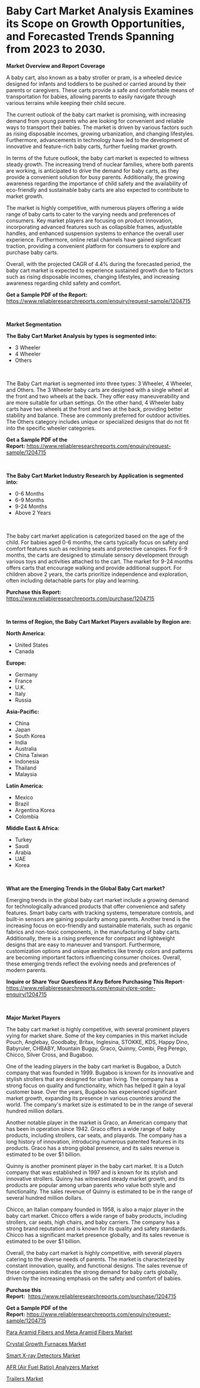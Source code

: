 <p><h1>Baby Cart Market Analysis Examines its Scope on Growth Opportunities, and Forecasted Trends Spanning from 2023 to 2030.</h1></p><p><strong>Market Overview and Report Coverage</strong></p>
<p><p>A baby cart, also known as a baby stroller or pram, is a wheeled device designed for infants and toddlers to be pushed or carried around by their parents or caregivers. These carts provide a safe and comfortable means of transportation for babies, allowing parents to easily navigate through various terrains while keeping their child secure.</p><p>The current outlook of the baby cart market is promising, with increasing demand from young parents who are looking for convenient and reliable ways to transport their babies. The market is driven by various factors such as rising disposable incomes, growing urbanization, and changing lifestyles. Furthermore, advancements in technology have led to the development of innovative and feature-rich baby carts, further fueling market growth.</p><p>In terms of the future outlook, the baby cart market is expected to witness steady growth. The increasing trend of nuclear families, where both parents are working, is anticipated to drive the demand for baby carts, as they provide a convenient solution for busy parents. Additionally, the growing awareness regarding the importance of child safety and the availability of eco-friendly and sustainable baby carts are also expected to contribute to market growth.</p><p>The market is highly competitive, with numerous players offering a wide range of baby carts to cater to the varying needs and preferences of consumers. Key market players are focusing on product innovation, incorporating advanced features such as collapsible frames, adjustable handles, and enhanced suspension systems to enhance the overall user experience. Furthermore, online retail channels have gained significant traction, providing a convenient platform for consumers to explore and purchase baby carts.</p><p>Overall, with the projected CAGR of 4.4% during the forecasted period, the baby cart market is expected to experience sustained growth due to factors such as rising disposable incomes, changing lifestyles, and increasing awareness regarding child safety and comfort.</p></p>
<p><strong>Get a Sample PDF of the Report:</strong> <a href="https://www.reliableresearchreports.com/enquiry/request-sample/1204715">https://www.reliableresearchreports.com/enquiry/request-sample/1204715</a></p>
<p>&nbsp;</p>
<p><strong>Market Segmentation</strong></p>
<p><strong>The Baby Cart Market Analysis by types is segmented into:</strong></p>
<p><ul><li>3 Wheeler</li><li>4 Wheeler</li><li>Others</li></ul></p>
<p>&nbsp;</p>
<p><p>The Baby Cart market is segmented into three types: 3 Wheeler, 4 Wheeler, and Others. The 3 Wheeler baby carts are designed with a single wheel at the front and two wheels at the back. They offer easy maneuverability and are more suitable for urban settings. On the other hand, 4 Wheeler baby carts have two wheels at the front and two at the back, providing better stability and balance. These are commonly preferred for outdoor activities. The Others category includes unique or specialized designs that do not fit into the specific wheeler categories.</p></p>
<p><strong>Get a Sample PDF of the Report:</strong>&nbsp;<a href="https://www.reliableresearchreports.com/enquiry/request-sample/1204715">https://www.reliableresearchreports.com/enquiry/request-sample/1204715</a></p>
<p>&nbsp;</p>
<p><strong>The Baby Cart Market Industry Research by Application is segmented into:</strong></p>
<p><ul><li>0-6 Months</li><li>6-9 Months</li><li>9-24 Months</li><li>Above 2 Years</li></ul></p>
<p>&nbsp;</p>
<p><p>The baby cart market application is categorized based on the age of the child. For babies aged 0-6 months, the carts typically focus on safety and comfort features such as reclining seats and protective canopies. For 6-9 months, the carts are designed to stimulate sensory development through various toys and activities attached to the cart. The market for 9-24 months offers carts that encourage walking and provide additional support. For children above 2 years, the carts prioritize independence and exploration, often including detachable parts for play and learning.</p></p>
<p><strong>Purchase this Report:</strong>&nbsp; <a href="https://www.reliableresearchreports.com/purchase/1204715">https://www.reliableresearchreports.com/purchase/1204715</a></p>
<p>&nbsp;</p>
<p><strong>In terms of Region, the Baby Cart Market Players available by Region are:</strong></p>
<p>
    <p> <strong> North America: </strong>
        <ul>
            <li>United States</li>
            <li>Canada</li>
        </ul>
        </p> 
    <p> <strong> Europe: </strong>
        <ul>
            <li>Germany</li>
            <li>France</li>
            <li>U.K.</li>
            <li>Italy</li>
            <li>Russia</li>
        </ul>
        </p> 
    <p> <strong> Asia-Pacific: </strong>
        <ul>
            <li>China</li>
            <li>Japan</li>
            <li>South Korea</li>
            <li>India</li>
            <li>Australia</li>
            <li>China Taiwan</li>
            <li>Indonesia</li>
            <li>Thailand</li>
            <li>Malaysia</li>
        </ul>
        </p> 
    <p> <strong> Latin America: </strong>
        <ul>
            <li>Mexico</li>
            <li>Brazil</li>
            <li>Argentina Korea</li>
            <li>Colombia</li>
        </ul>
        </p> 
    <p> <strong> Middle East & Africa: </strong>
        <ul>
            <li>Turkey</li>
            <li>Saudi</li>
            <li>Arabia</li>
            <li>UAE</li>
            <li>Korea</li>
        </ul>
    </p>
    </p>
<p>&nbsp;</p>
<p><strong>What are the Emerging Trends in the Global Baby Cart market?</strong></p>
<p><p>Emerging trends in the global baby cart market include a growing demand for technologically advanced products that offer convenience and safety features. Smart baby carts with tracking systems, temperature controls, and built-in sensors are gaining popularity among parents. Another trend is the increasing focus on eco-friendly and sustainable materials, such as organic fabrics and non-toxic components, in the manufacturing of baby carts. Additionally, there is a rising preference for compact and lightweight designs that are easy to maneuver and transport. Furthermore, customization options and unique aesthetics like trendy colors and patterns are becoming important factors influencing consumer choices. Overall, these emerging trends reflect the evolving needs and preferences of modern parents.</p></p>
<p><strong>Inquire or Share Your Questions If Any Before Purchasing This Report</strong>- <a href="https://www.reliableresearchreports.com/enquiry/pre-order-enquiry/1204715">https://www.reliableresearchreports.com/enquiry/pre-order-enquiry/1204715</a></p>
<p>&nbsp;</p>
<p><strong>Major Market Players</strong></p>
<p><p>The baby cart market is highly competitive, with several prominent players vying for market share. Some of the key companies in this market include Pouch, Anglebay, Goodbaby, Britax, Inglesina, STOKKE, KDS, Happy Dino, Babyruler, CHBABY, Mountain Buggy, Graco, Quinny, Combi, Peg Perego, Chicco, Silver Cross, and Bugaboo.</p><p>One of the leading players in the baby cart market is Bugaboo, a Dutch company that was founded in 1999. Bugaboo is known for its innovative and stylish strollers that are designed for urban living. The company has a strong focus on quality and functionality, which has helped it gain a loyal customer base. Over the years, Bugaboo has experienced significant market growth, expanding its presence in various countries around the world. The company's market size is estimated to be in the range of several hundred million dollars.</p><p>Another notable player in the market is Graco, an American company that has been in operation since 1942. Graco offers a wide range of baby products, including strollers, car seats, and playards. The company has a long history of innovation, introducing numerous patented features in its products. Graco has a strong global presence, and its sales revenue is estimated to be over $1 billion.</p><p>Quinny is another prominent player in the baby cart market. It is a Dutch company that was established in 1997 and is known for its stylish and innovative strollers. Quinny has witnessed steady market growth, and its products are popular among urban parents who value both style and functionality. The sales revenue of Quinny is estimated to be in the range of several hundred million dollars.</p><p>Chicco, an Italian company founded in 1958, is also a major player in the baby cart market. Chicco offers a wide range of baby products, including strollers, car seats, high chairs, and baby carriers. The company has a strong brand reputation and is known for its quality and safety standards. Chicco has a significant market presence globally, and its sales revenue is estimated to be over $1 billion.</p><p>Overall, the baby cart market is highly competitive, with several players catering to the diverse needs of parents. The market is characterized by constant innovation, quality, and functional designs. The sales revenue of these companies indicates the strong demand for baby carts globally, driven by the increasing emphasis on the safety and comfort of babies.</p></p>
<p><strong>Purchase this Report:</strong>&nbsp;&nbsp;<a href="https://www.reliableresearchreports.com/purchase/1204715">https://www.reliableresearchreports.com/purchase/1204715</a></p>
<p></p>
<p><strong>Get a Sample PDF of the Report:</strong>&nbsp;<a href="https://www.reliableresearchreports.com/enquiry/request-sample/1204715">https://www.reliableresearchreports.com/enquiry/request-sample/1204715</a></p>
<p><p><a href="https://medium.com/@cite.teach.super/para-aramid-fibers-and-meta-aramid-fibers-market-analysis-its-cagr-market-segmentation-and-global-32499194b86e">Para Aramid Fibers and Meta Aramid Fibers Market</a></p><p><a href="https://www.linkedin.com/pulse/crystal-growth-furnaces-market-challenges-opportunities/">Crystal Growth Furnaces Market</a></p><p><a href="https://medium.com/@bulk.cream.roll/analyzing-smart-x-ray-detectors-market-global-industry-perspective-and-forecast-2023-to-2030-a2e57daafd0f">Smart X-ray Detectors Market</a></p><p><a href="https://www.linkedin.com/pulse/afr-air-fuel-ratio-analyzers-market-size-share-amp/">AFR (Air Fuel Ratio) Analyzers Market</a></p><p><a href="https://www.linkedin.com/pulse/trailers-market-research-report-provides-thorough-industry/">Trailers Market</a></p></p>